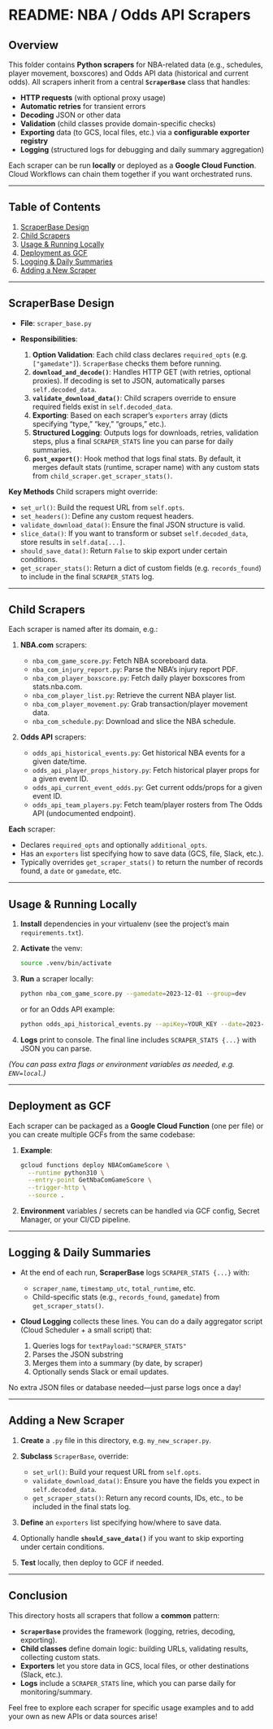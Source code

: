 # README: NBA / Odds API Scrapers

## Overview

This folder contains **Python scrapers** for NBA-related data (e.g., schedules, player movement, boxscores) and Odds API data (historical and current odds). All scrapers inherit from a central **`ScraperBase`** class that handles:

* **HTTP requests** (with optional proxy usage)
* **Automatic retries** for transient errors
* **Decoding** JSON or other data
* **Validation** (child classes provide domain-specific checks)
* **Exporting** data (to GCS, local files, etc.) via a **configurable exporter registry**
* **Logging** (structured logs for debugging and daily summary aggregation)

Each scraper can be run **locally** or deployed as a **Google Cloud Function**. Cloud Workflows can chain them together if you want orchestrated runs.

---

## Table of Contents

1. [ScraperBase Design](#scraperbase-design)
2. [Child Scrapers](#child-scrapers)
3. [Usage & Running Locally](#usage--running-locally)
4. [Deployment as GCF](#deployment-as-gcf)
5. [Logging & Daily Summaries](#logging--daily-summaries)
6. [Adding a New Scraper](#adding-a-new-scraper)

---

## ScraperBase Design

* **File**: `scraper_base.py`
* **Responsibilities**:

  1. **Option Validation**: Each child class declares `required_opts` (e.g. `["gamedate"]`). `ScraperBase` checks them before running.
  2. **`download_and_decode()`**: Handles HTTP GET (with retries, optional proxies). If decoding is set to JSON, automatically parses `self.decoded_data`.
  3. **`validate_download_data()`**: Child scrapers override to ensure required fields exist in `self.decoded_data`.
  4. **Exporting**: Based on each scraper’s `exporters` array (dicts specifying “type,” “key,” “groups,” etc.).
  5. **Structured Logging**: Outputs logs for downloads, retries, validation steps, plus a final `SCRAPER_STATS` line you can parse for daily summaries.
  6. **`post_export()`**: Hook method that logs final stats. By default, it merges default stats (runtime, scraper name) with any custom stats from `child_scraper.get_scraper_stats()`.

**Key Methods** Child scrapers might override:

* `set_url()`: Build the request URL from `self.opts`.
* `set_headers()`: Define any custom request headers.
* `validate_download_data()`: Ensure the final JSON structure is valid.
* `slice_data()`: If you want to transform or subset `self.decoded_data`, store results in `self.data[...]`.
* `should_save_data()`: Return `False` to skip export under certain conditions.
* `get_scraper_stats()`: Return a dict of custom fields (e.g. `records_found`) to include in the final `SCRAPER_STATS` log.

---

## Child Scrapers

Each scraper is named after its domain, e.g.:

1. **NBA.com** scrapers:

   * `nba_com_game_score.py`: Fetch NBA scoreboard data.
   * `nba_com_injury_report.py`: Parse the NBA’s injury report PDF.
   * `nba_com_player_boxscore.py`: Fetch daily player boxscores from stats.nba.com.
   * `nba_com_player_list.py`: Retrieve the current NBA player list.
   * `nba_com_player_movement.py`: Grab transaction/player movement data.
   * `nba_com_schedule.py`: Download and slice the NBA schedule.

2. **Odds API** scrapers:

   * `odds_api_historical_events.py`: Get historical NBA events for a given date/time.
   * `odds_api_player_props_history.py`: Fetch historical player props for a given event ID.
   * `odds_api_current_event_odds.py`: Get current odds/props for a given event ID.
   * `odds_api_team_players.py`: Fetch team/player rosters from The Odds API (undocumented endpoint).

**Each** scraper:

* Declares `required_opts` and optionally `additional_opts`.
* Has an `exporters` list specifying how to save data (GCS, file, Slack, etc.).
* Typically overrides `get_scraper_stats()` to return the number of records found, a `date` or `gamedate`, etc.

---

## Usage & Running Locally

1. **Install** dependencies in your virtualenv (see the project’s main `requirements.txt`).
2. **Activate** the venv:

   ```bash
   source .venv/bin/activate
   ```
3. **Run** a scraper locally:

   ```bash
   python nba_com_game_score.py --gamedate=2023-12-01 --group=dev
   ```

   or for an Odds API example:

   ```bash
   python odds_api_historical_events.py --apiKey=YOUR_KEY --date=2023-12-01T00:00:00Z
   ```
4. **Logs** print to console. The final line includes `SCRAPER_STATS {...}` with JSON you can parse.

*(You can pass extra flags or environment variables as needed, e.g. `ENV=local`.)*

---

## Deployment as GCF

Each scraper can be packaged as a **Google Cloud Function** (one per file) or you can create multiple GCFs from the same codebase:

1. **Example**:

   ```bash
   gcloud functions deploy NBAComGameScore \
     --runtime python310 \
     --entry-point GetNbaComGameScore \
     --trigger-http \
     --source .
   ```
2. **Environment** variables / secrets can be handled via GCF config, Secret Manager, or your CI/CD pipeline.

---

## Logging & Daily Summaries

* At the end of each run, **ScraperBase** logs `SCRAPER_STATS {...}` with:

  * `scraper_name`, `timestamp_utc`, `total_runtime`, etc.
  * Child-specific stats (e.g., `records_found`, `gamedate`) from `get_scraper_stats()`.
* **Cloud Logging** collects these lines. You can do a daily aggregator script (Cloud Scheduler + a small script) that:

  1. Queries logs for `textPayload:"SCRAPER_STATS"`
  2. Parses the JSON substring
  3. Merges them into a summary (by date, by scraper)
  4. Optionally sends Slack or email updates.

No extra JSON files or database needed—just parse logs once a day!

---

## Adding a New Scraper

1. **Create** a `.py` file in this directory, e.g. `my_new_scraper.py`.
2. **Subclass** `ScraperBase`, override:

   * `set_url()`: Build your request URL from `self.opts`.
   * `validate_download_data()`: Ensure you have the fields you expect in `self.decoded_data`.
   * `get_scraper_stats()`: Return any record counts, IDs, etc., to be included in the final stats log.
3. **Define** an `exporters` list specifying how/where to save data.
4. Optionally handle **`should_save_data()`** if you want to skip exporting under certain conditions.
5. **Test** locally, then deploy to GCF if needed.

---

## Conclusion

This directory hosts all scrapers that follow a **common** pattern:

* **`ScraperBase`** provides the framework (logging, retries, decoding, exporting).
* **Child classes** define domain logic: building URLs, validating results, collecting custom stats.
* **Exporters** let you store data in GCS, local files, or other destinations (Slack, etc.).
* **Logs** include a `SCRAPER_STATS` line, which you can parse daily for monitoring/summary.

Feel free to explore each scraper for specific usage examples and to add your own as new APIs or data sources arise!
